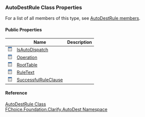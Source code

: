 ﻿### AutoDestRule Class Properties

For a list of all members of this type, see [AutoDestRule members](fcSDK~FChoice.Foundation.Clarify.AutoDest.AutoDestRule_members.md).

#### Public Properties

|   | Name | Description |
| --- | --- | --- |
| ![Public Property](dotnetimages/publicProperty.png) | [IsAutoDispatch](fcSDK~FChoice.Foundation.Clarify.AutoDest.AutoDestRule~IsAutoDispatch.md) |   |
| ![Public Property](dotnetimages/publicProperty.png) | [Operation](fcSDK~FChoice.Foundation.Clarify.AutoDest.AutoDestRule~Operation.md) |   |
| ![Public Property](dotnetimages/publicProperty.png) | [RootTable](fcSDK~FChoice.Foundation.Clarify.AutoDest.AutoDestRule~RootTable.md) |   |
| ![Public Property](dotnetimages/publicProperty.png) | [RuleText](fcSDK~FChoice.Foundation.Clarify.AutoDest.AutoDestRule~RuleText.md) |   |
| ![Public Property](dotnetimages/publicProperty.png) | [SuccessfulRuleClause](fcSDK~FChoice.Foundation.Clarify.AutoDest.AutoDestRule~SuccessfulRuleClause.md) |   |





#### Reference

[AutoDestRule Class](fcSDK~FChoice.Foundation.Clarify.AutoDest.AutoDestRule.md)  
[FChoice.Foundation.Clarify.AutoDest Namespace](fcSDK~FChoice.Foundation.Clarify.AutoDest_namespace.md)